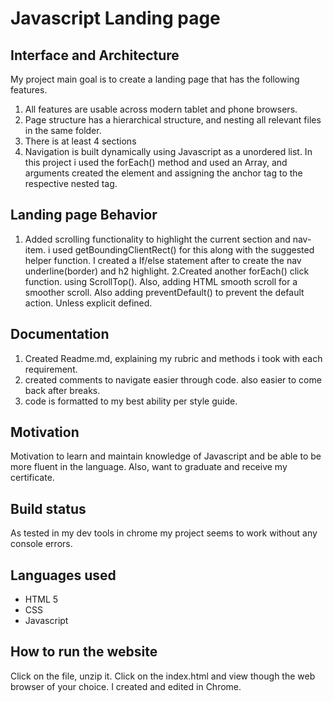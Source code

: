 # Javascript Landing page
## Interface and Architecture
My project main goal is to create a  landing page that 
has the following features. 
1. All features  are usable across modern tablet and phone browsers. 
2. Page structure has a hierarchical structure, and nesting all relevant files in the same folder. 
3. There is  at least 4 sections 
4. Navigation is built dynamically using Javascript as a unordered list. In this project i used the forEach() method and used an Array, and arguments  created the element and assigning  the anchor tag to the respective nested tag. 
## Landing page Behavior
1. Added scrolling functionality to highlight the current section and nav-item. i used getBoundingClientRect() for this along with the suggested helper function. I created a If/else statement after to create the nav underline(border) and h2 highlight. 
2.Created another forEach()  click function. using ScrollTop(). Also, adding HTML smooth scroll for a smoother scroll. Also adding preventDefault() to prevent the default action. Unless explicit defined.
## Documentation
1. Created Readme.md, explaining my rubric and methods i took with each requirement. 
2. created comments to navigate easier through code. also easier to come back after breaks. 
3. code is formatted to my best ability per style guide.



## Motivation 
Motivation to learn and maintain knowledge of Javascript and be able to be more fluent in the language. Also, want to graduate and receive my certificate. 

## Build status 
As tested in my dev tools in chrome my project seems to work without any console errors. 

## Languages used 
- HTML 5
- CSS
- Javascript 
## How to run the website
Click on the file, unzip it. Click on the index.html and view though the web browser of your choice.  I created and edited in Chrome. 